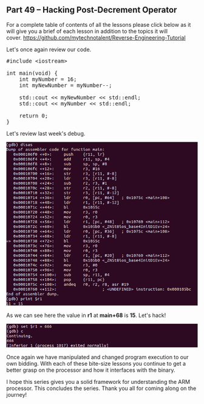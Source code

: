 ## Part 49 – Hacking Post-Decrement Operator

For a complete table of contents of all the lessons please click below as it will give you a brief of each lesson in addition to the topics it will cover.&nbsp;https://github.com/mytechnotalent/Reverse-Engineering-Tutorial

Let's once again review our code.

<pre spellcheck="false">#include &lt;iostream&gt;

int main(void) {
&nbsp;&nbsp; &nbsp;int myNumber = 16;
&nbsp;&nbsp; &nbsp;int myNewNumber = myNumber--;

&nbsp;&nbsp; &nbsp;std::cout &lt;&lt; myNewNumber &lt;&lt; std::endl;
    std::cout &lt;&lt; myNumber &lt;&lt; std::endl;

&nbsp;&nbsp; &nbsp;return 0;
}
</pre>

Let's review last week's debug.

<div class="slate-resizable-image-embed slate-image-embed__resize-full-width"><img src="/imgs/1532690049930.jpg"/></div>

As we can see here the value in __r1__ at __main+68__ is __15__. Let's hack!

<div class="slate-resizable-image-embed slate-image-embed__resize-full-width"><img src="/imgs/1532690140517.jpg"/></div>

Once again we have manipulated and changed program execution to our own bidding. With each of these bite-size lessons you continue to get a better grasp on the processor and how it interfaces with the binary.

I hope this series gives you a solid framework for understanding the ARM processor. This concludes the series. Thank you all for coming along on the journey!